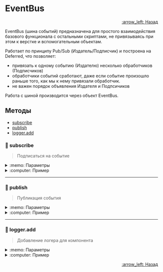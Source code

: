 # EventBus

<p align="right">
 <a href="https://github.com/liquid-hub/insales-common-js-v2-api">
 :arrow_left: Назад</a>
</p>

EventBus (шина событий) предназначена для простого взаимодействия базового функционала с остальными скриптами, не привязываясь при этом к верстке и вспомогательным объектам.

Работает по принципу Pub/Sub (Издатель/Подписчик) и построена на Deferred, что позволяет:

*   привязать к одному событию (Издателю) несколько обработчиков (Подписчиков)
*   обработчики событий сработают, даже если событие произошло раньше того, как мы к нему привязали обработчик.
*   не важен порядок объявления Издателя и Подпсичиков

Работа с шиной производится через объект EventBus.

## Методы

- [subscribe](https://github.com/liquid-hub/insales-common-js-v2-api/blob/master/EventBus.md#subscribe)
- [publish](https://github.com/liquid-hub/insales-common-js-v2-api/blob/master/EventBus.md#publish)
- [logger.add](https://github.com/liquid-hub/insales-common-js-v2-api/blob/master/EventBus.md#loggeradd)

### :hammer: subscribe

> Подписаться на событие

<details>
<summary>:memo: Параметры</summary>

В данных подписчика всегда доступен объект **action**, он содержит свойство method, а также дополнительные сведения, взависимости от события.   
В дополнительных свойствах объекта **action** могут быть:

*   Ссылка на jQuery объект DOM узла с которым произошло взаимодействие
*   Обновленные данные компонента (Cart, Products и т.д.)
*   Остальное смотреть через console.log или EventBus.logger

```js
/**
 * @param {String} eventId название события
 * @param {function} callback функция обработчик события
 */
```
</details>
<details>
<summary>:computer: Пример</summary>

```js
EventBus.subscribe('event_id', function (data) {
  console.log(data)
});

EventBus.subscribe('add_items:insales:cart', function (data) {
  console.log('Товар добавлен');
});
```
</details>

---

### :hammer: publish

> Публикация события

<details>
<summary>:memo: Параметры</summary>

```js
/**
 * @param {String} eventId название события
 * @param {Object} data любой тип данных, преимущественно `Object`
 */
```
</details>
<details>
<summary>:computer: Пример</summary>

```js
EventBus.publish('event_id', {
  isTest: true,
  title: 'Test',
  status: 'ok'
});
```
</details>

---

### :hammer: logger.add

> Добавление логера для компонента

<details>
<summary>:memo: Параметры</summary>

Список компонентов:

- cart
- product
- search
- compares

```js
/**
 * @param {String} componentTitle название компонента
 */
EventBus.logger.add('cart')
```
</details>

<details>
<summary>:computer: Пример</summary>

```js
EventBus.logger.add('cart')
EventBus.logger.add('product')
```
</details>


<p align="right">
 <a href="https://github.com/liquid-hub/insales-common-js-v2-api">
 :arrow_left: Назад</a>
</p>

